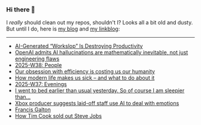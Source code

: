 ### Hi there 👋

I _really_ should clean out my repos, shouldn't I? Looks all a bit old and dusty. But until I do, here is [my blog](https://lostfocus.de/) and [my linkblog](https://dominikschwind.com/links):

--- 

<!-- POST-LIST:START -->
- [AI-Generated “Workslop” Is Destroying Productivity](https://hbr.org/2025/09/ai-generated-workslop-is-destroying-productivity?utm_medium=email&utm_source=newsletter_various&utm_campaign=specialrec_Active&deliveryName=NL_HBRRecommends_20250925)
- [OpenAI admits AI hallucinations are mathematically inevitable, not just engineering flaws](https://www.computerworld.com/article/4059383/openai-admits-ai-hallucinations-are-mathematically-inevitable-not-just-engineering-flaws.html)
- [2025-W38: People](https://lostfocus.de/2025/09/21/2025-w38-people/)
- [Our obsession with efficiency is costing us our humanity](https://www.vogue.com.au/culture/features/reintroducing-friction/news-story/af80aeac433d7b465c10e3d5de870225)
- [How modern life makes us sick – and what to do about it](https://www.theguardian.com/books/2025/sep/21/how-modern-life-makes-us-sick-and-what-to-do-about-it)
- [2025-W37: Evenings](https://lostfocus.de/2025/09/14/2025-w37-evenings/)
- [I went to bed earlier than usual yesterday. So of course I am sleepier than…](https://lostfocus.de/2025/09/11/235134/)
- [Xbox producer suggests laid-off staff use AI to deal with emotions](https://www.bbc.com/news/articles/ckglzxy389zo)
- [Francis Galton](https://lostfocus.de/2025/09/10/francis-galton/)
- [How Tim Cook sold out Steve Jobs](https://www.anildash.com//2025/09/09/how-tim-cook-sold-out-steve-jobs/)
<!-- POST-LIST:END -->

<!--
**lostfocus/lostfocus** is a ✨ _special_ ✨ repository because its `README.md` (this file) appears on your GitHub profile.

Here are some ideas to get you started:

- 🔭 I’m currently working on ...
- 🌱 I’m currently learning ...
- 👯 I’m looking to collaborate on ...
- 🤔 I’m looking for help with ...
- 💬 Ask me about ...
- 📫 How to reach me: ...
- 😄 Pronouns: ...
- ⚡ Fun fact: ...
-->
